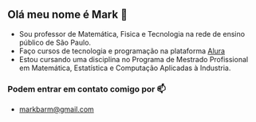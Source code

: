 ## Olá meu nome é Mark 👋

- Sou professor de Matemática, Fisica e Tecnologia na rede de ensino público de São Paulo.
- Faço cursos de tecnologia e programação na plataforma [Alura](https://www.alurastart.com.br/)
- Estou cursando uma disciplina no Programa de Mestrado Profissional em Matemática, Estatística e Computação Aplicadas à Industria.


### Podem entrar em contato comigo por 📫

- markbarm@gmail.com






